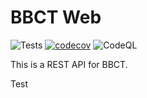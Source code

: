 BBCT Web
=

![Tests](https://github.com/BaseballCardTracker/bbct-api/actions/workflows/bbct-api.yml/badge.svg)
[![codecov](https://codecov.io/gh/BaseballCardTracker/bbct-api/branch/master/graph/badge.svg?token=E4I3IK3VYP)](https://codecov.io/gh/BaseballCardTracker/bbct-api)
![CodeQL](https://github.com/BaseballCardTracker/bbct-api/actions/workflows/codeql-analysis.yml/badge.svg)

This is a REST API for BBCT.

Test